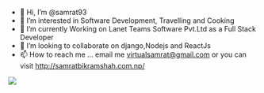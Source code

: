 - 👋 Hi, I’m @samrat93
- 👀 I’m interested in Software Development, Travelling and Cooking
- 🌱 I’m currently Working on Lanet Teams Software Pvt.Ltd as a Full Stack Developer
- 💞️ I’m looking to collaborate on django,Nodejs and ReactJs
- 📫 How to reach me ... email me virtualsamrat@gmail.com or you can visit http://samratbikramshah.com.np/



<img src="https://github-readme-stats.vercel.app/api?username=iampawan&&show_icons=true&title_color=ffffff&icon_color=bb2acf&text_color=daf7dc&bg_color=151515">
